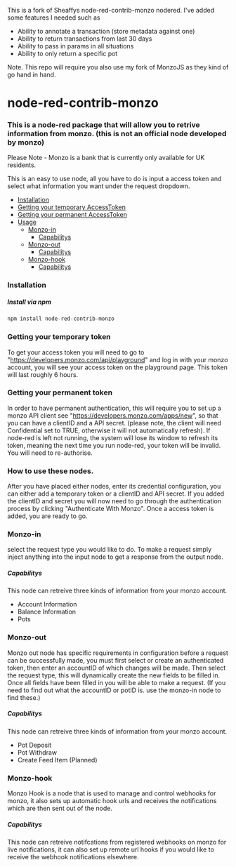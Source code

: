 This is a fork of Sheaffys node-red-contrib-monzo nodered. I've added some features I needed such as

* Ability to annotate a transaction (store metadata against one)
* Ability to return transactions from last 30 days 
* Ability to pass in params in all situations
* Ability to only return a specific pot

Note. This repo will require you also use my fork of MonzoJS as they kind of go hand in hand.

# node-red-contrib-monzo

### This is a node-red package that will allow you to retrive information from monzo. (this is not an official node developed by monzo)

Please Note - Monzo is a bank that is currently only available for UK residents.

This is an easy to use node, all you have to do is input a access token and select what information you want under the request dropdown.



- [Installation](#installation)
- [Getting your temporary AccessToken](#temptoken)
- [Getting your permanent AccessToken](#permtoken)
- [Usage](#usage)
	- [Monzo-in](#monzoin)
		- [Capabilitys](#incap)
	- [Monzo-out](#monzoout)
		- [Capabilitys](#outcap)
	- [Monzo-hook](#monzohook)
		- [Capabilitys](#hookcap)



### <a name="installation"></a> Installation
##### <a name="installation-npm"></a> Install via npm
```js
npm install node-red-contrib-monzo
```

### <a name="temptoken"></a> Getting your temporary token
To get your access token you will need to go to "https://developers.monzo.com/api/playground" and log in with your monzo account, you will see your access token on the playground page. This token will last roughly 6 hours.

### <a name="permtoken"></a> Getting your permanent token
In order to have permanent authentication, this will require you to set up a monzo API client see "https://developers.monzo.com/apps/new", so that you can have a clientID and a API secret. (please note, the client will need Confidential set to TRUE, otherwise it will not automatically refresh).
If node-red is left not running, the system will lose its window to refresh its token, meaning the next time you run node-red, your token will be invalid. You will need to re-authorise.




### <a name="usage"></a> How to use these nodes.
After you have placed either nodes, enter its credential configuration, you can either add a temporary token or a clientID and API secret. If you added the clientID and secret you will now need to go through the authentication process by clicking "Authenticate With Monzo". Once a access token is added, you are ready to go.

### <a name="monzoin"></a> Monzo-in
select the request type you would like to do. To make a request simply inject anything into the input node to get a response from the output node.
##### <a name="incap"></a> Capabilitys
This node can retreive three kinds of information from your monzo account.
- Account Information
- Balance Information
- Pots


### <a name="monzoout"></a> Monzo-out
Monzo out node has specific requirements in configuration before a request can be successfully made, you must first select or create an authenticated token, then enter an accountID of which changes will be made. Then select the request type, this will dynamically create the new fields to be filled in. Once all fields have been filled in you will be able to make a request. (If you need to find out what the accountID or potID is. use the monzo-in node to find these.)

##### <a name="outcap"></a> Capabilitys
This node can retreive three kinds of information from your monzo account.
- Pot Deposit
- Pot Withdraw
- Create Feed Item (Planned)

### <a name="monzohook"></a> Monzo-hook
Monzo Hook is a node that is used to manage and control webhooks for monzo, it also sets up automatic hook urls and receives the notifications which are then sent out of the node.

##### <a name="hookcap"></a> Capabilitys
This node can retreive notifcations from registered webhooks on monzo for live notifications, it can also set up remote url hooks if you would like to receive the webhook notifications elsewhere.

